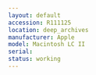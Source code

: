 ```yaml
---
layout: default
accession: R111125
location: deep_archives
manufacturer: Apple
model: Macintosh LC II
serial: 
status: working
---
```


